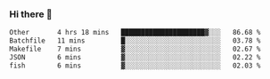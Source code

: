### Hi there 👋

<!--
**WShiBin/WShiBin** is a ✨ _special_ ✨ repository because its `README.md` (this file) appears on your GitHub profile.

Here are some ideas to get you started:

- 🔭 I’m currently working on ...
- 🌱 I’m currently learning ...
- 👯 I’m looking to collaborate on ...
- 🤔 I’m looking for help with ...
- 💬 Ask me about ...
- 📫 How to reach me: ...
- 😄 Pronouns: ...
- ⚡ Fun fact: ...
-->

<!--START_SECTION:waka-->

```txt
Other       4 hrs 18 mins   █████████████████████▓░░░   86.68 %
Batchfile   11 mins         █░░░░░░░░░░░░░░░░░░░░░░░░   03.78 %
Makefile    7 mins          ▓░░░░░░░░░░░░░░░░░░░░░░░░   02.67 %
JSON        6 mins          ▓░░░░░░░░░░░░░░░░░░░░░░░░   02.22 %
fish        6 mins          ▓░░░░░░░░░░░░░░░░░░░░░░░░   02.03 %
```

<!--END_SECTION:waka-->
